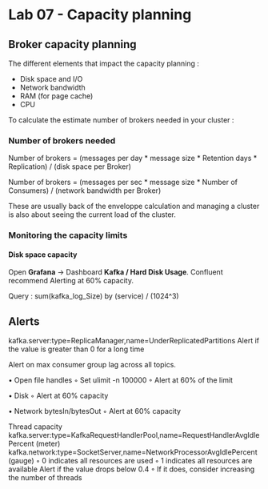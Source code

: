 # Lab 07 - Capacity planning

## Broker capacity planning

The different elements that impact the capacity planning :

- Disk space and I/O
- Network bandwidth
- RAM (for page cache)
- CPU

To calculate the estimate number of brokers needed in your cluster :

### Number of brokers needed

Number of brokers = (messages per day * message size * Retention days * Replication) / (disk space per Broker)

Number of brokers = (messages per sec * message size * Number of Consumers) / (network bandwidth per Broker)

These are usually back of the enveloppe calculation and managing a cluster is also about seeing the current load of the cluster.

### Monitoring the capacity limits

#### Disk space capacity

Open **Grafana** → Dashboard **Kafka / Hard Disk Usage**.
Confluent recommend Alerting at 60% capacity.

Query :
sum(kafka_log_Size) by (service) / (1024^3)

## Alerts

kafka.server:type=ReplicaManager,name=UnderReplicatedPartitions
Alert if the value is greater than 0 for a long time

Alert on max consumer group lag across all topics.

• Open file handles
◦ Set ulimit -n 100000
◦ Alert at 60% of the limit


• Disk
◦ Alert at 60% capacity


• Network bytesIn/bytesOut
◦ Alert at 60% capacity


Thread capacity
kafka.server:type=KafkaRequestHandlerPool,name=RequestHandlerAvgIdlePercent (meter)
kafka.network:type=SocketServer,name=NetworkProcessorAvgIdlePercent (gauge)
◦ 0 indicates all resources are used
◦ 1 indicates all resources are available
Alert if the value drops below 0.4
◦ If it does, consider increasing the number of threads
